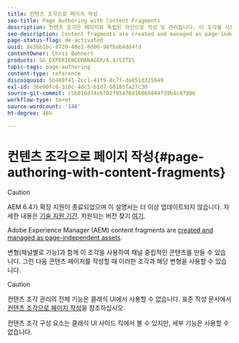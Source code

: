```yaml
---
title: 컨텐츠 조각으로 페이지 작성
seo-title: Page Authoring with Content Fragments
description: 컨텐츠 조각은 페이지와 독립된 자산으로 작성 및 관리됩니다. 이 조각을 사용하면 변형과 함께 채널 중립적인 컨텐츠를 만들 수 있습니다.
seo-description: Content fragments are created and managed as page-independent assets. They allow you to create channel-neutral content, together with variations.
page-status-flag: de-activated
uuid: 8e3bb1bc-8720-48e2-8d06-98fbab4dd4fd
contentOwner: Chris Bohnert
products: SG_EXPERIENCEMANAGER/6.4/SITES
topic-tags: page-authoring
content-type: reference
discoiquuid: 5b488f41-2cc1-41f9-8c7f-da851d325949
exl-id: 36e00fc0-310c-4dc5-b1d7-68185fa27c30
source-git-commit: c5b816d74c6f02f85476d16868844f39b4c47996
workflow-type: tm+mt
source-wordcount: '146'
ht-degree: 46%

---
```


# 컨텐츠 조각으로 페이지 작성{#page-authoring-with-content-fragments}

>[!CAUTION]
>
>AEM 6.4가 확장 지원이 종료되었으며 이 설명서는 더 이상 업데이트되지 않습니다. 자세한 내용은 [기술 지원 기간](https://helpx.adobe.com/kr/support/programs/eol-matrix.html). 지원되는 버전 찾기 [여기](https://experienceleague.adobe.com/docs/).

Adobe Experience Manager (AEM) content fragments are [created and managed as page-independent assets](/help/assets/content-fragments.md).

변형(채널별로 가능)과 함께 이 조각을 사용하여 채널 중립적인 콘텐츠를 만들 수 있습니다. 그런 다음 콘텐츠 페이지를 작성할 때 이러한 조각과 해당 변형을 사용할 수 있습니다.

>[!CAUTION]
>
>컨텐츠 조각 관리의 전체 기능은 클래식 UI에서 사용할 수 없습니다. 표준 작성 문서에서 [컨텐츠 조각으로 페이지 작성](/help/sites-authoring/content-fragments.md)을 참조하십시오.
>
>컨텐츠 조각 구성 요소는 클래식 UI 사이드 킥에서 볼 수 있지만, 세부 기능은 사용할 수 없습니다.
